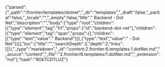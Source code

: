 {"parsed":{"_path":"/frontier/templates/dotnet","_dir":"templates","_draft":false,"_partial":false,"_locale":"","_empty":false,"title":" Backend - Dot Net","description":"","body":{"type":"root","children":[{"type":"element","tag":"h1","props":{"id":"backend-dot-net"},"children":[{"type":"element","tag":"span","props":{},"children":[{"type":"text","value":" Backend"}]},{"type":"text","value":" - Dot Net"}]}],"toc":{"title":"","searchDepth":2,"depth":2,"links":[]}},"_type":"markdown","_id":"content:2.frontier:6.templates:1.dotNet.md","_source":"content","_file":"2.frontier/6.templates/1.dotNet.md","_extension":"md"},"hash":"9OkTCDTLUZ"}